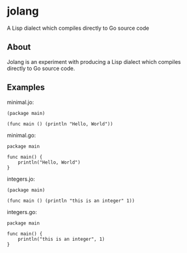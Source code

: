# jolang
A Lisp dialect which compiles directly to Go source code

## About

Jolang is an experiment with producing a Lisp dialect which compiles directly to Go source code.

## Examples

minimal.jo:
```
(package main)

(func main () (println "Hello, World"))
```

minimal.go:
```
package main

func main() {
	println("Hello, World")
}
```

integers.jo:
```
(package main)

(func main () (println "this is an integer" 1))
```

integers.go:
```
package main

func main() {
	println("this is an integer", 1)
}
```

